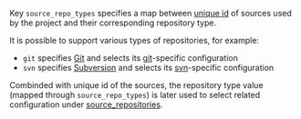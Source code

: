 
Key `source_repo_types` specifies a map between [unique id][1] of sources
used by the project and their corresponding repository type.

It is possible to support various types of repositories, for example:
* `git` specifies [Git](http://git-scm.com/) and selects its [git][2]-specific configuration
* `svn` specifies [Subversion](http://subversion.apache.org/) and selects its [svn][3]-specific configuration

Combinded with unique id of the sources, the repository type value
(mapped through `source_repo_types`) is later used to select related
configuration under [source_repositories][4].

[1]: docs/pillars/common/system_features/deploy_environment_sources/source_repositories/_id/readme.md
[2]: docs/pillars/common/system_features/deploy_environment_sources/source_repositories/_id/git/readme.md
[3]: docs/pillars/common/system_features/deploy_environment_sources/source_repositories/_id/svn/readme.md
[4]: docs/pillars/common/system_features/deploy_environment_sources/source_repositories/readme.md

